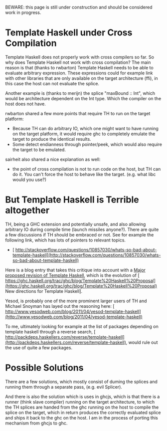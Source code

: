 
BEWARE: this page is still under construction and should be considered work in progress.

# Template Haskell under Cross Compilation


Template Haskell does not properly work with cross compilers so far.  So why does Template Haskell not work with cross compilation?  The
main reason is that (thanks to rwbarton) Template Haskell needs to be able to evaluate arbitrary expression.  These expressions could for
example link with other libraries that are only available on the target architecture (ffi), in this case the host can not evaluate the splice.


Another example is (thanks to merijn) the splice "maxBound :: Int", which would be architecture dependent on the Int type. Which the compiler
on the host does not have.


rwbarton shared a few more points that require TH to run on the target platform:

- Because TH can do arbitrary IO, which one might want to have running on the target platform, it would require ghc to completely emulate the target to produce the identical results.
- Some detect endianness through pointer/peek, which would also require the target to be emulated.


sairheit also shared a nice explanation as well: 

- the point of cross compilation is not to run code on the host, but TH can do it. You can't force the host to behave like the target. (e.g. what libc would you use?)

# But Template Haskell is Terrible altogether


TH, being a GHC extension and potentially unsafe, and also allowing arbitrary IO during compile time (launch missiles anyone?). There are quite a few discussions if TH should be embraced or not.
See for example the following link, which has lots of pointers to relevant topics.

- [ http://stackoverflow.com/questions/10857030/whats-so-bad-about-template-haskell](http://stackoverflow.com/questions/10857030/whats-so-bad-about-template-haskell)


Here is a blog entry that takes this critique into account with a [ Major proposed revision of Template Haskell](https://ghc.haskell.org/trac/ghc/wiki/TemplateHaskell/BlogPostChanges), which is the evolution of [ https://ghc.haskell.org/trac/ghc/blog/Template%20Haskell%20Proposal](https://ghc.haskell.org/trac/ghc/blog/Template%20Haskell%20Proposal) New directions for Template Haskell\].


Yesod, is probably one of the more prominent larger users of TH and Michael Snoyman has layed out the reasoning here: [ http://www.yesodweb.com/blog/2011/04/yesod-template-haskell](http://www.yesodweb.com/blog/2011/04/yesod-template-haskell)


To me, ultimately looking for example at the list of packages depending on template haskell through a reverse search, [ http://packdeps.haskellers.com/reverse/template-haskell](http://packdeps.haskellers.com/reverse/template-haskell), would rule out the use of quite a few packages. 

# Possible Solutions


There are a few solutions, which mostly consist of duming the splices and running them through a separate pass, (e.g. evil Splicer).


And there is also the solution which is uses in ghcjs, which is that there is a runner (think slave compiler) running on the target architecture,
to which the TH splices are handed from the ghc running on the host to compile the splice on the target, which in return produces the
correctly evaluated splice and ships it back to the ghc on the host. I am in the process of porting this mechanism from ghcjs to
ghc.
